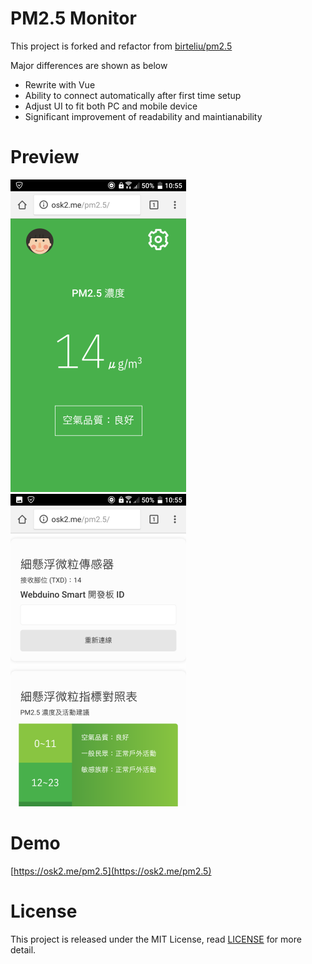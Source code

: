 # PM2.5 Monitor

This project is forked and refactor from [birteliu/pm2.5](https://github.com/birteliu/pm2.5)

Major differences are shown as below

- Rewrite with Vue
- Ability to connect automatically after first time setup
- Adjust UI to fit both PC and mobile device
- Significant improvement of readability and maintianability

# Preview

![Main Page](img/main-page.png)
![Setting Page](img/setting-page.png)

# Demo

[https://osk2.me/pm2.5](https://osk2.me/pm2.5)


# License

This project is released under the MIT License, read [LICENSE](LICENSE) for more detail.
